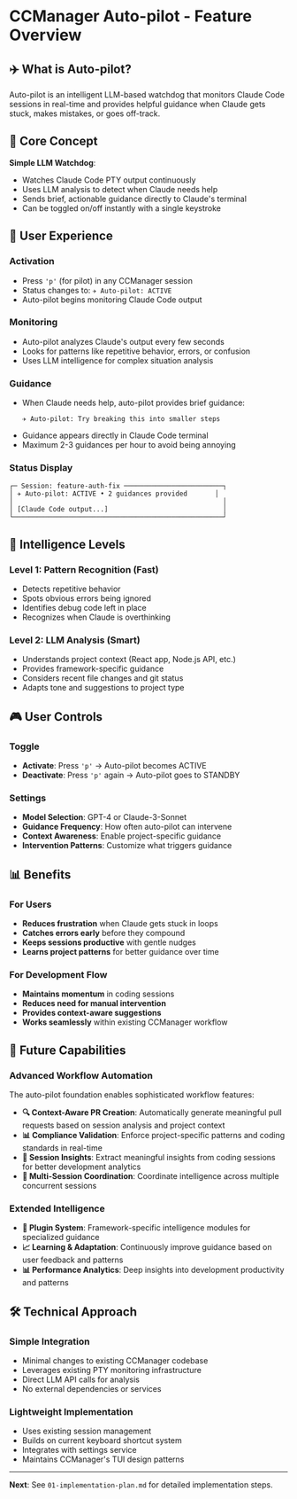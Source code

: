# CCManager Auto-pilot - Feature Overview

## ✈️ What is Auto-pilot?

Auto-pilot is an intelligent LLM-based watchdog that monitors Claude Code sessions in real-time and provides helpful guidance when Claude gets stuck, makes mistakes, or goes off-track.

## 🎯 Core Concept

**Simple LLM Watchdog**: 
- Watches Claude Code PTY output continuously
- Uses LLM analysis to detect when Claude needs help
- Sends brief, actionable guidance directly to Claude's terminal
- Can be toggled on/off instantly with a single keystroke

## 🚀 User Experience

### Activation
- Press `'p'` (for pilot) in any CCManager session
- Status changes to: `✈️ Auto-pilot: ACTIVE`
- Auto-pilot begins monitoring Claude Code output

### Monitoring
- Auto-pilot analyzes Claude's output every few seconds
- Looks for patterns like repetitive behavior, errors, or confusion
- Uses LLM intelligence for complex situation analysis

### Guidance
- When Claude needs help, auto-pilot provides brief guidance:
  ```
  ✈️ Auto-pilot: Try breaking this into smaller steps
  ```
- Guidance appears directly in Claude Code terminal
- Maximum 2-3 guidances per hour to avoid being annoying

### Status Display
```
┌─ Session: feature-auth-fix ─────────────────────────┐
│ ✈️ Auto-pilot: ACTIVE • 2 guidances provided       │
│                                                     │
│ [Claude Code output...]                             │
└─────────────────────────────────────────────────────┘
```

## 🧠 Intelligence Levels

### Level 1: Pattern Recognition (Fast)
- Detects repetitive behavior
- Spots obvious errors being ignored
- Identifies debug code left in place
- Recognizes when Claude is overthinking

### Level 2: LLM Analysis (Smart)
- Understands project context (React app, Node.js API, etc.)
- Provides framework-specific guidance
- Considers recent file changes and git status
- Adapts tone and suggestions to project type

## 🎮 User Controls

### Toggle
- **Activate**: Press `'p'` → Auto-pilot becomes ACTIVE
- **Deactivate**: Press `'p'` again → Auto-pilot goes to STANDBY

### Settings
- **Model Selection**: GPT-4 or Claude-3-Sonnet
- **Guidance Frequency**: How often auto-pilot can intervene
- **Context Awareness**: Enable project-specific guidance
- **Intervention Patterns**: Customize what triggers guidance

## 📊 Benefits

### For Users
- **Reduces frustration** when Claude gets stuck in loops
- **Catches errors early** before they compound
- **Keeps sessions productive** with gentle nudges
- **Learns project patterns** for better guidance over time

### For Development Flow
- **Maintains momentum** in coding sessions
- **Reduces need for manual intervention** 
- **Provides context-aware suggestions**
- **Works seamlessly** within existing CCManager workflow

## 🚀 Future Capabilities

### Advanced Workflow Automation
The auto-pilot foundation enables sophisticated workflow features:

- **🔍 Context-Aware PR Creation**: Automatically generate meaningful pull requests based on session analysis and project context
- **📊 Compliance Validation**: Enforce project-specific patterns and coding standards in real-time
- **🎯 Session Insights**: Extract meaningful insights from coding sessions for better development analytics
- **🤝 Multi-Session Coordination**: Coordinate intelligence across multiple concurrent sessions

### Extended Intelligence
- **🔌 Plugin System**: Framework-specific intelligence modules for specialized guidance
- **📈 Learning & Adaptation**: Continuously improve guidance based on user feedback and patterns
- **📊 Performance Analytics**: Deep insights into development productivity and patterns

## 🛠 Technical Approach

### Simple Integration
- Minimal changes to existing CCManager codebase
- Leverages existing PTY monitoring infrastructure
- Direct LLM API calls for analysis
- No external dependencies or services

### Lightweight Implementation
- Uses existing session management
- Builds on current keyboard shortcut system
- Integrates with settings service
- Maintains CCManager's TUI design patterns

---

**Next**: See `01-implementation-plan.md` for detailed implementation steps.